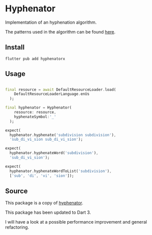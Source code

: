 # Hyphenator

Implementation of an hyphenation algorithm.

The patterns used in the algorithm can be found [here](https://tug.org/tex-hyphen/).

## Install

`flutter pub add hyphenatorx`

## Usage

```dart 

final resource = await DefaultResourceLoader.load(
    DefaultResourceLoaderLanguage.enUs
  );

final hyphenator = Hyphenator(
    resource: resource,
    hyphenateSymbol:'_'
  );

expect(
  hyphenator.hyphenate('subdivision subdivision'), 
  'sub_di_vi_sion sub_di_vi_sion');

expect(
  hyphenator.hyphenateWord('subdivision'),
  'sub_di_vi_sion');

expect(
  hyphenator.hyphenateWordToList('subdivision'),
  ['sub', 'di', 'vi', 'sion']);
```

## Source

This package is a copy of [hyphenator](https://pub.dev/packages/hyphenator).

This package has been updated to Dart 3.

I will have a look at a possible performance improvement and general refactoring.